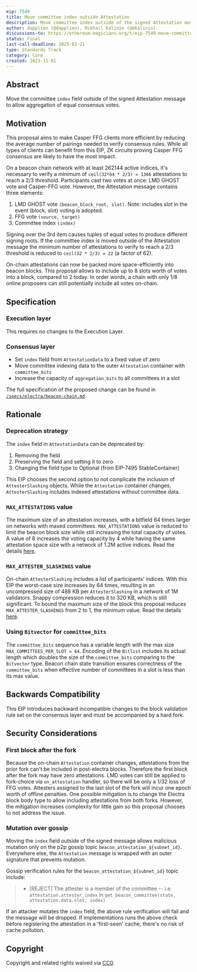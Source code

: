```yaml
---
eip: 7549
title: Move committee index outside Attestation
description: Move committee index outside of the signed Attestation message
author: dapplion (@dapplion), Mikhail Kalinin (@mkalinin)
discussions-to: https://ethereum-magicians.org/t/eip-7549-move-committee-index-outside-attestation/16390
status: Final
last-call-deadline: 2025-02-21
type: Standards Track
category: Core
created: 2023-11-01
---
```


## Abstract

Move the committee `index` field outside of the signed Attestation message to allow aggregation of equal consensus votes.

## Motivation

This proposal aims to make Casper FFG clients more efficient by reducing the average number of pairings needed to verify consensus rules. While all types of clients can benefit from this EIP, ZK circuits proving Casper FFG consensus are likely to have the most impact.

On a beacon chain network with at least 262144 active indices, it's necessary to verify a minimum of `ceil(32*64 * 2/3) = 1366` attestations to reach a 2/3 threshold. Participants cast two votes at once: LMD GHOST vote and Casper-FFG vote. However, the Attestation message contains three elements:

1. LMD GHOST vote `(beacon_block_root, slot)`. Note: includes slot in the event (block, slot) voting is adopted.
2. FFG vote `(source, target)`
3. Committee index `(index)`

Signing over the 3rd item causes tuples of equal votes to produce different signing roots. If the committee index is moved outside of the Attestation message the minimum number of attestations to verify to reach a 2/3 threshold is reduced to `ceil(32 * 2/3) = 22` (a factor of 62).

On-chain attestations can now be packed more space-efficiently into beacon blocks. This proposal allows to include up to 8 slots worth of votes into a block, compared to 2 today. In order words, a chain with only 1/8 online proposers can still potentially include all votes on-chain.

## Specification

### Execution layer

This requires no changes to the Execution Layer.

### Consensus layer

- Set `index` field from `AttestationData` to a fixed value of zero
- Move committee indexing data to the outer `Attestation` container with `committee_bits`
- Increase the capacity of `aggregation_bits` to all committees in a slot

The full specification of the proposed change can be found in [`/specs/electra/beacon-chain.md`](https://github.com/ethereum/consensus-specs/blob/2c1f677187e6534aec77057a7d1cc746a40d3630/specs/electra/beacon-chain.md).

## Rationale

### Deprecation strategy

The `index` field in `AttestationData` can be deprecated by:

1. Removing the field 
2. Preserving the field and setting it to zero
3. Changing the field type to Optional (from EIP-7495 StableContainer)

This EIP chooses the second option to not complicate the inclusion of `AttesterSlashing` objects. While the `Attestation` container changes, `AttesterSlashing` includes indexed attestations without committee data.

### `MAX_ATTESTATIONS` value

The maximum size of an attestation increases, with a bitfield 64 times larger on networks with maxed committees. `MAX_ATTESTATIONS` value is reduced to limit the beacon block size while still increasing the total capacity of votes. A value of 8 increases the voting capacity by 4 while having the same attestation space size with a network of 1.2M active indices.
Read the details [here](../assets/eip-7549/complexity_analysis.md).

### `MAX_ATTESTER_SLASHINGS` value

On-chain `AttesterSlashing` includes a list of participants' indices. With this EIP the worst-case size increases by 64 times, resulting in an uncompressed size of 488 KB per `AttesterSlashing` in a network of 1M validators. Snappy compression reduces it to 320 KB, which is still significant. To bound the maximum size of the block this proposal reduces `MAX_ATTESTER_SLASHINGS` from 2 to 1, the minimum value.
Read the details [here](../assets/eip-7549/complexity_analysis.md).

### Using `Bitvector` for `committee_bits`

The `committee_bits` sequence has a variable length with the max size `MAX_COMMITTEES_PER_SLOT = 64`. Encoding of the `Bitlist` includes its actual length which doubles the size of the `committee_bits` comparing to the `Bitvector` type. Beacon chain state transition ensures correctness of the `committee_bits` when effective number of committees in a slot is less than its max value.

## Backwards Compatibility

This EIP introduces backward incompatible changes to the block validation rule set on the consensus layer and must be accompanied by a hard fork.

## Security Considerations

### First block after the fork

Because the on-chain `Attestation` container changes, attestations from the prior fork can't be included in post-electra blocks. Therefore the first block after the fork may have zero attestations. LMD votes can still be applied to fork-choice via `on_attestation` handler, so there will be only a 1/32 loss of FFG votes. Attesters assigned to the last slot of the fork will incur one epoch worth of offline penalties. One possible mitigation is to change the Electra block body type to allow including attestations from both forks. However, the mitigation increases complexity for little gain so this proposal chooses to not address the issue.

### Mutation over gossip

Moving the `index` field outside of the signed message allows malicious mutation only on the p2p gossip topic `beacon_attestation_${subnet_id}`. Everywhere else, the `Attestation` message is wrapped with an outer signature that prevents mutation.

Gossip verification rules for the `beacon_attestation_${subnet_id}` topic include:

> - [REJECT] The attester is a member of the committee -- i.e. `attestation.attester_index` in `get_beacon_committee(state, attestation.data.slot, index)`

If an attacker mutates the `index` field, the above rule verification will fail and the message will be dropped. If implementations runs the above check before registering the attestation in a 'first-seen' cache, there's no risk of cache pollution.

## Copyright

Copyright and related rights waived via [CC0](../LICENSE.md).

